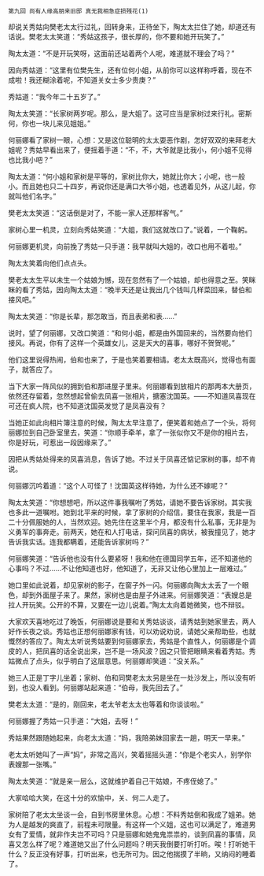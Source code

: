    第九回 尚有人缘高朋来旧邸 真无我相急症损残花(1) 

   却说关秀姑向樊老太太行过礼，回转身来，正待坐下，陶太太拦住了她，却道还有话说。樊老太太笑道：“秀姑这孩子，很长厚的，你不要和她开玩笑了。”

   陶太太道：“不是开玩笑呀，这面前还站着两个人呢，难道就不理会了吗？”

   因向秀姑道：“这里有位樊先生，还有位何小姐，从前你可以这样称呼着，现在不成啦！我还糊涂着呢，不知道关女士多少贵庚？”

   秀姑道：“我今年二十五岁了。”

   陶太太笑道：“长家树两岁呢。那么，是大姐了。这可应当是家树过来行礼。密斯何，你也一块儿来见姐姐。”

   何丽娜看了家树一眼，心想：又是这位聪明的太太耍恶作剧，怎好双双的来拜老大姐呢？秀姑早看出来了，便摇着手道：“不，不，大爷就是比我小，何小姐不见得也比我小吧？”

   陶太太道：“何小姐和家树是平等的，家树比你大，她就比你大；小呢，也一般小。而且她也只二十四岁，再说你还是满口大爷小姐，也透着见外，从这儿起，你就叫他们名字。”

   樊老太太笑道：“这话倒是对了，不能一家人还那样客气。”

   家树心里一机灵，立刻向秀姑笑道：“大姐，我们这就改口了。”说着，一个鞠躬。

   何丽娜更机灵，向前挽了秀姑一只手道：我早就叫大姐的，改口也用不着啦。”

   陶太太笑着向他们点点头。

   樊老太太生平以未生一个姑娘为憾，现在忽然有了一个姑娘，却也得意之至。笑眯眯的看了秀姑，因向陶太太道：“晚半天还是让我出几个钱叫几样菜回来，替伯和接风吧。”

   陶太太笑道：“你是长辈，那怎敢当，而且表弟和表……”

   说时，望了何丽娜，又改口笑道：“和何小姐，都是由外国回来的，当然要向他们接风。再说，你有了这样一个英雄女儿，这是天大的喜事，哪好不贺贺呢。”

   他们这里说得热闹，伯和也来了，于是也笑着要相请。老太太既高兴，觉得也有面子，就答应了。

   当下大家一阵风似的拥到伯和那进屋子里来。何丽娜看到放相片的那两本大册页，依然还存留着，忽然想起曾偷去凤喜一张相片，搪塞沈国英。——不知道凤喜现在可还在疯人院，也不知道沈国英发觉了是凤喜没有？

   当她正如此向相片簿注意的时候，陶太太早注意了，便笑着和她点了一个头，将何丽娜拉到自己卧室里去，笑道：“你顺手牵羊，拿了一张似你又不是你的相片去，你是好玩，可惹出一段因缘来了。”

   因把从秀姑处得来的凤喜消息，告诉了她。不过关于凤喜还惦记家树的事，却不肯说。

   何丽娜沉吟着道：“这个人可怪了！沈国英这样待她，为什么还不嫁呢？”

   陶太太笑道：“你想想吧，所以这件事我嘱咐了秀姑，请她不要告诉家树。其实我也多此一道嘱咐。她到北平来的时候，拿了家树的介绍信，要住在我家，我是一百二十分佩服她的人，当然欢迎。她先住在这里半个月，都没有什么私事，无非是为义勇军的事奔走。前两天，她在和人打电话，探问凤喜的病状，被我撞见了，她才告诉我实话。连我都瞒着，还能告诉家树吗？”

   何丽娜笑道：“告诉他也没有什么要紧呀！我和他在德国同学五年，还不知道他的心事吗？不过……不让他知道也好，他知道了，无非又让他心里加上一层难过。”

   她口里如此说着，却见家树的影子，在窗子外一闪。何丽娜向陶太太丢了一个眼色，却到外面屋子来了。果然，家树也是由屋子外进来。何丽娜笑道：“表嫂总是拉人开玩笑。公开的不算，又要在一边儿说着。”陶太太向着她微笑，也不辩驳。

   大家欢天喜地吃过了晚饭，何丽娜说是要和关秀姑谈谈，请秀姑到她家里去，两人好作长夜之谈。秀姑也正想何丽娜家有钱，可以劝说劝说，请她父亲帮助些，也就慨然的答应了。陶太太听说秀姑要到何丽娜家去，秀姑是个直性人，何丽娜是个调皮的人，把凤喜的话全说出来，岂不是一场风波？因之只管把眼睛来看着秀姑。秀姑微点了点头，似乎明白了这层意思。何丽娜却笑道：“没关系。”

   她三人正是丁字儿坐着；家树、伯和同樊老太太另是坐在一处沙发上，所以没有听到，也没人看到。何丽娜站起来道：“伯母，我先回去了。”

   樊老太太道：“是的，刚回来，老太爷老太太也等着和你谈谈啦。”

   何丽娜握了秀姑一只手道：“大姐，去呀！”

   秀姑果然跟随她起来，向老太太道：“妈，我陪弟妹回家去一趟，明天一早来。”

   老太太听她叫了一声“妈”，非常之高兴，笑着摇摇头道：“你是个老实人，别学你表嫂那一张嘴。”

   陶太太笑道：“就是亲一层么，这就维护着自己干姑娘，不疼侄媳了。”

   大家哈哈大笑，在这十分的欢愉中，关、何二人走了。

   家树陪了老太太坐谈一会，自到书房里休息。心想：不料秀姑倒和我成了姐弟。她为人是越发的爽直了，前程未可限量。有这样一个义姐，这也可以满足了，难道男女有了爱情，就非作夫岂不可吗？只是丽娜和她鬼鬼祟祟的，谈到凤喜的事情，凤喜又怎么样了呢？难道她又出了什么问题吗？明天我倒要打听打听。唉！打听她干什么？反正没有好事，打听出来，也无所可为。因之他揣摸了半晌，又纳闷的睡着了。

